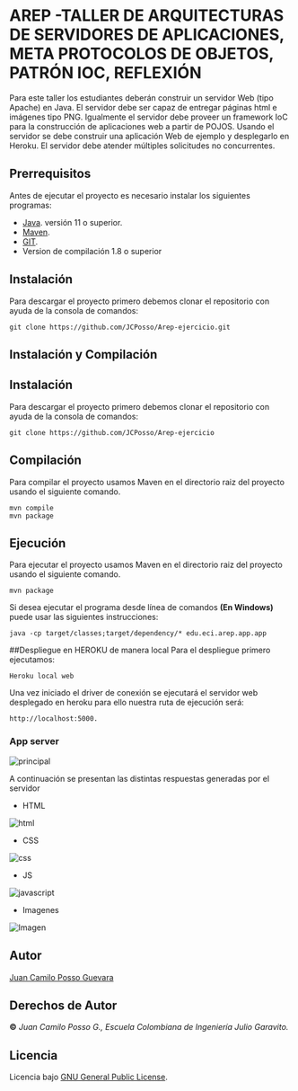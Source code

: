 # AREP -TALLER DE ARQUITECTURAS DE SERVIDORES DE APLICACIONES, META PROTOCOLOS DE OBJETOS, PATRÓN IOC, REFLEXIÓN
Para este taller los estudiantes deberán construir un servidor Web (tipo Apache) en Java. El servidor debe ser capaz de entregar páginas html e imágenes tipo PNG. Igualmente el servidor debe proveer un framework IoC para la construcción de aplicaciones web a partir de POJOS. Usando el servidor se debe construir una aplicación Web de ejemplo y desplegarlo en Heroku. El servidor debe atender múltiples solicitudes no concurrentes.

## Prerrequisitos
Antes de ejecutar el proyecto es necesario instalar los siguientes programas:
* [Java](https://www.java.com/es/download/ie_manual.jsp). versión 11 o superior.
* [Maven](https://maven.apache.org/).
* [GIT](https://git-scm.com/).
* Version de compilación 1.8 o superior

## Instalación
Para descargar el proyecto primero debemos clonar el repositorio con ayuda de la consola de comandos:
```
git clone https://github.com/JCPosso/Arep-ejercicio.git
```

## Instalación y Compilación

## Instalación
Para descargar el proyecto primero debemos clonar el repositorio con ayuda de la consola de comandos:
```
git clone https://github.com/JCPosso/Arep-ejercicio
```

## Compilación
Para compilar el proyecto usamos Maven en el directorio raiz del proyecto  usando el siguiente comando.
```
mvn compile
mvn package
```
## Ejecución
Para ejecutar el proyecto usamos Maven en el directorio raiz del proyecto  usando el siguiente comando.
```
mvn package
```
Si desea ejecutar el programa desde línea de comandos **(En Windows)** puede usar las siguientes instrucciones:
```
java -cp target/classes;target/dependency/* edu.eci.arep.app.app
```

##Despliegue en HEROKU de manera local
Para el despliegue primero ejecutamos:
```
Heroku local web
```
Una vez iniciado el driver de conexión se ejecutará el servidor web desplegado en heroku para ello nuestra ruta de ejecución será:
```
http://localhost:5000.
```

### App server

![principal](img/principal.PNG)

A continuación se presentan las distintas respuestas generadas por el servidor

- HTML

![html](img/html.PNG)

- CSS

![css](img/css.PNG)

- JS

![javascript](img/javascript.PNG)

- Imagenes

![Imagen](img/imagen.PNG)

## Autor
[Juan Camilo Posso Guevara](https://github.com/JCPosso)
## Derechos de Autor
**©** _Juan Camilo Posso G., Escuela Colombiana de Ingeniería Julio Garavito._
## Licencia
Licencia bajo  [GNU General Public License](https://github.com/JCPosso/none/blob/master/LICENSE).